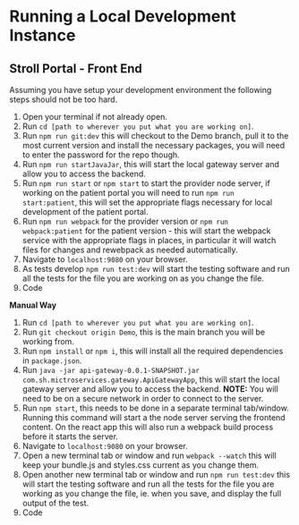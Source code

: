 # Running a Local Development Instance

## Stroll Portal - Front End

Assuming you have setup your development environment the following steps should not be too hard.

1. Open your terminal if not already open.
2. Run `cd [path to wherever you put what you are working on]`.
3. Run `npm run git:dev` this will checkout to the Demo branch, pull it to the most current version and install the necessary packages, you will need to enter the password for the repo though.
4. Run `npm run startJavaJar`, this will start the local gateway server and allow you to access the backend.
5. Run `npm run start` or `npm start` to start the provider node server, if working on the patient portal you will need to run `npm run start:patient`, this will set the appropriate flags necessary for local development of the patient portal.
6. Run `npm run webpack` for the provider version or `npm run webpack:patient` for the patient version - this will start the webpack service with the appropriate flags in places, in particular it will watch files for changes and rewebpack as needed automatically.
7. Navigate to `localhost:9080` on your browser.
8. As tests develop `npm run test:dev` will start the testing software and run all the tests for the file you are working on as you change the file.
9. Code

**Manual Way**
1. Run `cd [path to wherever you put what you are working on]`.
2. Run `git checkout origin Demo`, this is the main branch you will be working from.
3. Run `npm install` or `npm i`, this will install all the required dependencies in `package.json`.
4. Run `java -jar api-gateway-0.0.1-SNAPSHOT.jar com.sh.mictroservices.gateway.ApiGatewayApp`, this will start the local gateway server and allow you to access the backend.
**NOTE:** You will need to be on a secure network in order to connect to the server.
5. Run `npm start`, this needs to be done in a separate terminal tab/window. Running this command will start a the node server serving the frontend content.  On the react app this will also run a webpack build process before it starts the server.
6. Navigate to `localhost:9080` on your browser.
7. Open a new terminal tab or window and run `webpack --watch` this will keep your bundle.js and styles.css current as you change them.
7. Open another new terminal tab or window and run `npm run test:dev` this will start the testing software and run all the tests for the file you are working as you change the file, ie. when you save, and display the full output of the test.
8. Code
